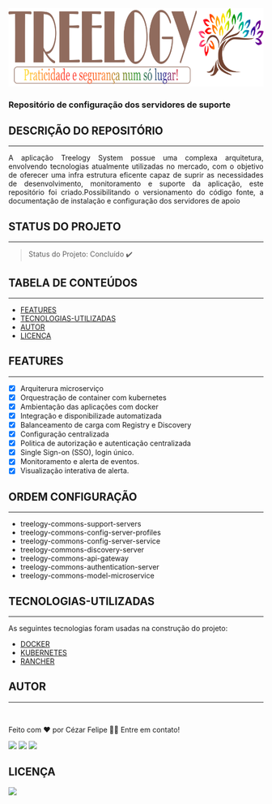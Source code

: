 

<img src="assets/icone-treelogy-v2.png">

<h3 align="justify">Repositório de configuração dos servidores de suporte</h3>

## DESCRIÇÃO DO REPOSITÓRIO 
---

<p align="justify"> A aplicação Treelogy System possue uma complexa arquitetura, envolvendo tecnologias atualmente utilizadas no mercado, com o objetivo de oferecer uma infra estrutura eficente capaz de suprir as necessidades de desenvolvimento, monitoramento e suporte da aplicação, este repositório foi criado.Possibilitando o versionamento do código fonte, a documentação de instalação e configuração dos servidores de apoio</p>

## STATUS DO PROJETO
---

> Status do Projeto: Concluído :heavy_check_mark:

## TABELA DE CONTEÚDOS
---

 <!--ts-->
   * [FEATURES](#FEATURES)
   * [TECNOLOGIAS-UTILIZADAS](#TECNOLOGIAS-UTILIZADAS)
   * [AUTOR](#AUTOR)
   * [LICENÇA](#LICENÇA)
<!--te-->
 

## FEATURES
---
- [X] Arquiterura microserviço
- [X] Orquestração de container com kubernetes
- [X] Ambientação das aplicações com docker
- [X] Integração e disponibilizade automatizada
- [X] Balanceamento de carga com Registry e Discovery 
- [X] Configuração centralizada
- [X] Politica de autorização e autenticação centralizada
- [X] Single Sign-on (SSO), login único.
- [X] Monitoramento e alerta de eventos.
- [X] Visualização interativa de alerta.

## ORDEM CONFIGURAÇÃO
---

- treelogy-commons-support-servers
- treelogy-commons-config-server-profiles
- treelogy-commons-config-server-service
- treelogy-commons-discovery-server
- treelogy-commons-api-gateway
- treelogy-commons-authentication-server
- treelogy-commons-model-microservice

## TECNOLOGIAS-UTILIZADAS
---

As seguintes tecnologias foram usadas na construção do projeto:

- [DOCKER](https://docs.docker.com/desktop/windows/install/)
- [KUBERNETES](https://kubernetes.io/pt-br/)
- [RANCHER](https://rancher.com/)


## **AUTOR**
---

<img style="border-radius: 50%;" src="https://avatars.githubusercontent.com/u/29206101?v=4" width="100px;" alt=""/>

Feito com ❤️ por Cézar Felipe 👋🏽 Entre em contato!

 <a href="https://www.instagram.com/cezar_felpis/" target="_blank"><img src="https://img.shields.io/badge/-Instagram-%23E4405F?style=for-the-badge&logo=instagram&logoColor=white" target="_blank"></a>
  <a href = "mailto:cezarfelipe2008@outlook.com"><img src="https://img.shields.io/badge/-Gmail-%23333?style=for-the-badge&logo=gmail&logoColor=white" target="_blank"></a>
  <a href="https://www.linkedin.com/in/cezarfelipedasilva/" target="_blank"><img src="https://img.shields.io/badge/-LinkedIn-%230077B5?style=for-the-badge&logo=linkedin&logoColor=white" target="_blank"></a> 
    
## LICENÇA
<a href="https://github.com/CezarFelipe/micro-service-springcloud/blob/main/LICENSE" target="_blank"><img src="https://img.shields.io/badge/license-MIT-green" target="_blank"></a>


